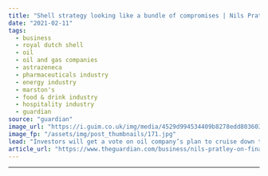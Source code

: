 ```yaml
---
title: "Shell strategy looking like a bundle of compromises | Nils Pratley"
date: "2021-02-11"
tags: 
  - business
  - royal dutch shell
  - oil
  - oil and gas companies
  - astrazeneca
  - pharmaceuticals industry
  - energy industry
  - marston's
  - food & drink industry
  - hospitality industry
  - guardian
source: "guardian"
image_url: "https://i.guim.co.uk/img/media/4529d994534409b8278edd803603546fd1f6e7be/0_35_3500_2100/master/3500.jpg?width=460&quality=85&auto=format&fit=max&s=4de15aa96779790b8442405bfb618f3f"
image_fp: "/assets/img/post_thumbnails/171.jpg"
lead: "Investors will get a vote on oil company’s plan to cruise down the middle laneShell billed its net zero by 2050 plan as an “acceleration” of strategy, which was a generous self-assessment. In today’s big oil terms, the approach is a cruise down the m..."
article_url: "https://www.theguardian.com/business/nils-pratley-on-finance/2021/feb/11/shell-strategy-looking-like-a-bundle-of-compromises"
---
```


---
